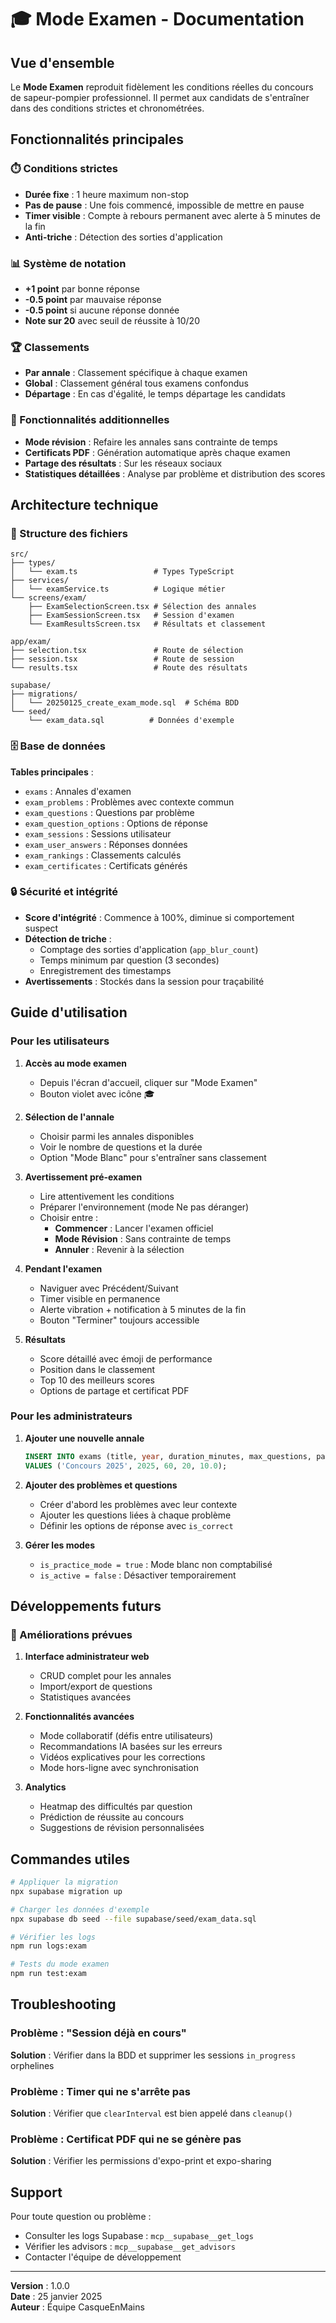 # 🎓 Mode Examen - Documentation

## Vue d'ensemble

Le **Mode Examen** reproduit fidèlement les conditions réelles du concours de sapeur-pompier professionnel. Il permet aux candidats de s'entraîner dans des conditions strictes et chronométrées.

## Fonctionnalités principales

### ⏱️ Conditions strictes
- **Durée fixe** : 1 heure maximum non-stop
- **Pas de pause** : Une fois commencé, impossible de mettre en pause
- **Timer visible** : Compte à rebours permanent avec alerte à 5 minutes de la fin
- **Anti-triche** : Détection des sorties d'application

### 📊 Système de notation
- **+1 point** par bonne réponse
- **-0.5 point** par mauvaise réponse
- **-0.5 point** si aucune réponse donnée
- **Note sur 20** avec seuil de réussite à 10/20

### 🏆 Classements
- **Par annale** : Classement spécifique à chaque examen
- **Global** : Classement général tous examens confondus
- **Départage** : En cas d'égalité, le temps départage les candidats

### 📱 Fonctionnalités additionnelles
- **Mode révision** : Refaire les annales sans contrainte de temps
- **Certificats PDF** : Génération automatique après chaque examen
- **Partage des résultats** : Sur les réseaux sociaux
- **Statistiques détaillées** : Analyse par problème et distribution des scores

## Architecture technique

### 📁 Structure des fichiers

```
src/
├── types/
│   └── exam.ts                 # Types TypeScript
├── services/
│   └── examService.ts          # Logique métier
└── screens/exam/
    ├── ExamSelectionScreen.tsx # Sélection des annales
    ├── ExamSessionScreen.tsx   # Session d'examen
    └── ExamResultsScreen.tsx   # Résultats et classement

app/exam/
├── selection.tsx               # Route de sélection
├── session.tsx                 # Route de session
└── results.tsx                 # Route des résultats

supabase/
├── migrations/
│   └── 20250125_create_exam_mode.sql  # Schéma BDD
└── seed/
    └── exam_data.sql          # Données d'exemple
```

### 🗄️ Base de données

**Tables principales** :
- `exams` : Annales d'examen
- `exam_problems` : Problèmes avec contexte commun
- `exam_questions` : Questions par problème
- `exam_question_options` : Options de réponse
- `exam_sessions` : Sessions utilisateur
- `exam_user_answers` : Réponses données
- `exam_rankings` : Classements calculés
- `exam_certificates` : Certificats générés

### 🔒 Sécurité et intégrité

- **Score d'intégrité** : Commence à 100%, diminue si comportement suspect
- **Détection de triche** :
  - Comptage des sorties d'application (`app_blur_count`)
  - Temps minimum par question (3 secondes)
  - Enregistrement des timestamps
- **Avertissements** : Stockés dans la session pour traçabilité

## Guide d'utilisation

### Pour les utilisateurs

1. **Accès au mode examen**
   - Depuis l'écran d'accueil, cliquer sur "Mode Examen"
   - Bouton violet avec icône 🎓

2. **Sélection de l'annale**
   - Choisir parmi les annales disponibles
   - Voir le nombre de questions et la durée
   - Option "Mode Blanc" pour s'entraîner sans classement

3. **Avertissement pré-examen**
   - Lire attentivement les conditions
   - Préparer l'environnement (mode Ne pas déranger)
   - Choisir entre :
     - **Commencer** : Lancer l'examen officiel
     - **Mode Révision** : Sans contrainte de temps
     - **Annuler** : Revenir à la sélection

4. **Pendant l'examen**
   - Naviguer avec Précédent/Suivant
   - Timer visible en permanence
   - Alerte vibration + notification à 5 minutes de la fin
   - Bouton "Terminer" toujours accessible

5. **Résultats**
   - Score détaillé avec émoji de performance
   - Position dans le classement
   - Top 10 des meilleurs scores
   - Options de partage et certificat PDF

### Pour les administrateurs

1. **Ajouter une nouvelle annale**
   ```sql
   INSERT INTO exams (title, year, duration_minutes, max_questions, passing_score)
   VALUES ('Concours 2025', 2025, 60, 20, 10.0);
   ```

2. **Ajouter des problèmes et questions**
   - Créer d'abord les problèmes avec leur contexte
   - Ajouter les questions liées à chaque problème
   - Définir les options de réponse avec `is_correct`

3. **Gérer les modes**
   - `is_practice_mode = true` : Mode blanc non comptabilisé
   - `is_active = false` : Désactiver temporairement

## Développements futurs

### 🚀 Améliorations prévues

1. **Interface administrateur web**
   - CRUD complet pour les annales
   - Import/export de questions
   - Statistiques avancées

2. **Fonctionnalités avancées**
   - Mode collaboratif (défis entre utilisateurs)
   - Recommandations IA basées sur les erreurs
   - Vidéos explicatives pour les corrections
   - Mode hors-ligne avec synchronisation

3. **Analytics**
   - Heatmap des difficultés par question
   - Prédiction de réussite au concours
   - Suggestions de révision personnalisées

## Commandes utiles

```bash
# Appliquer la migration
npx supabase migration up

# Charger les données d'exemple
npx supabase db seed --file supabase/seed/exam_data.sql

# Vérifier les logs
npm run logs:exam

# Tests du mode examen
npm run test:exam
```

## Troubleshooting

### Problème : "Session déjà en cours"
**Solution** : Vérifier dans la BDD et supprimer les sessions `in_progress` orphelines

### Problème : Timer qui ne s'arrête pas
**Solution** : Vérifier que `clearInterval` est bien appelé dans `cleanup()`

### Problème : Certificat PDF qui ne se génère pas
**Solution** : Vérifier les permissions d'expo-print et expo-sharing

## Support

Pour toute question ou problème :
- Consulter les logs Supabase : `mcp__supabase__get_logs`
- Vérifier les advisors : `mcp__supabase__get_advisors`
- Contacter l'équipe de développement

---

**Version** : 1.0.0  
**Date** : 25 janvier 2025  
**Auteur** : Équipe CasqueEnMains
